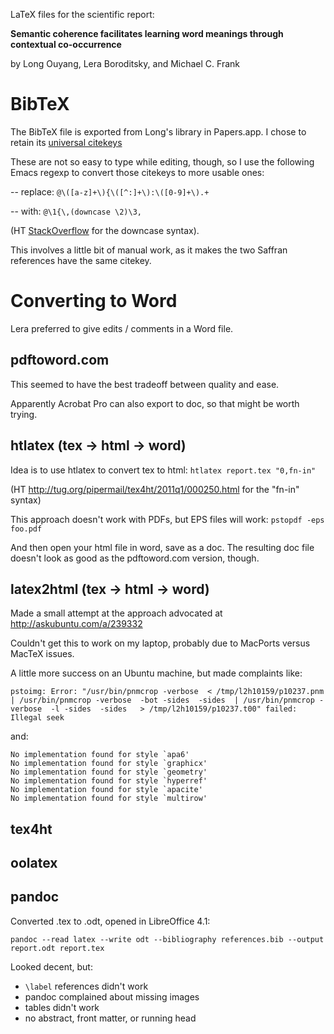 LaTeX files for the scientific report:

**Semantic coherence facilitates learning word meanings through contextual co-occurrence**

by Long Ouyang, Lera Boroditsky, and Michael C. Frank

# BibTeX

The BibTeX file is exported from Long's library in Papers.app. I chose to retain its [universal citekeys](http://web.archive.org/web/20121023113351/http://support.mekentosj.com/kb/read-write-cite/universal-citekey)

These are not so easy to type while editing, though, so I use the following Emacs regexp to convert those citekeys to more usable ones:

-- replace: `@\([a-z]+\){\([^:]+\):\([0-9]+\).+`

-- with: `@\1{\,(downcase \2)\3,`

(HT [StackOverflow](http://stackoverflow.com/a/677033/351392) for the downcase syntax).

This involves a little bit of manual work, as it makes the two Saffran references have the same citekey.

# Converting to Word

Lera preferred to give edits / comments in a Word file.

## pdftoword.com

This seemed to have the best tradeoff between quality and ease.

Apparently Acrobat Pro can also export to doc, so that might be worth trying.

## htlatex (tex -> html -> word)

Idea is to use htlatex to convert tex to html: `htlatex report.tex "0,fn-in"`

(HT http://tug.org/pipermail/tex4ht/2011q1/000250.html for the "fn-in" syntax)

This approach doesn't work with PDFs, but EPS files will work: `pstopdf -eps foo.pdf`

And then open your html file in word, save as a doc. The resulting doc file doesn't look as good as the pdftoword.com version, though.

## latex2html (tex -> html -> word)

Made a small attempt at the approach advocated at http://askubuntu.com/a/239332

Couldn't get this to work on my laptop, probably due to MacPorts versus MacTeX issues.

A little more success on an Ubuntu machine, but made complaints like:

    pstoimg: Error: "/usr/bin/pnmcrop -verbose  < /tmp/l2h10159/p10237.pnm | /usr/bin/pnmcrop -verbose  -bot -sides  -sides  | /usr/bin/pnmcrop -verbose  -l -sides  -sides   > /tmp/l2h10159/p10237.t00" failed: Illegal seek
    
and:

    No implementation found for style `apa6'
    No implementation found for style `graphicx'
    No implementation found for style `geometry'
    No implementation found for style `hyperref'
    No implementation found for style `apacite'
    No implementation found for style `multirow'
    
## tex4ht

## oolatex

## pandoc

Converted .tex to .odt, opened in LibreOffice 4.1:

    pandoc --read latex --write odt --bibliography references.bib --output report.odt report.tex

Looked decent, but:

- `\label` references didn't work
- pandoc complained about missing images
- tables didn't work
- no abstract, front matter, or running head
